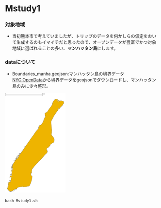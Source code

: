 # Mstudy1
### 対象地域
- 当初熊本市で考えていましたが、トリップのデータを何かしらの仮定をおいて生成するのもイマイチだと思ったので、オープンデータが豊富でかつ対象地域に選ばれることの多い、**マンハッタン島**にします。
### dataについて
- Boundaries_manha.geojson:マンハッタン島の境界データ  
[NYC OpenData](https://data.cityofnewyork.us/City-Government/Borough-Boundaries/tqmj-j8zm)から境界データをgeojsonでダウンロードし、マンハッタン島のみに少々整形。
<!--![img.png](img.png)-->
<img src="img.png" width="200">

`bash Mstudy1.sh`

